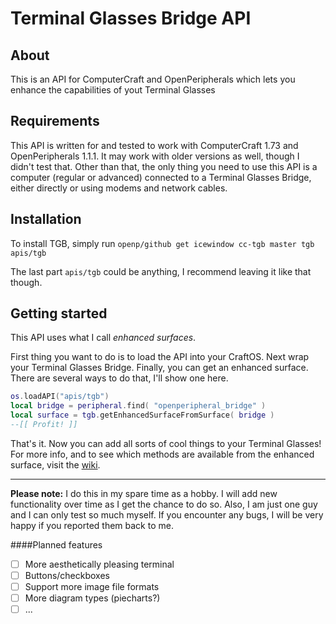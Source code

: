 # Terminal Glasses Bridge API
## About
This is an API for ComputerCraft and OpenPeripherals which lets you enhance the capabilities of yout Terminal Glasses

## Requirements
This API is written for and tested to work with ComputerCraft 1.73 and OpenPeripherals 1.1.1. It may work with older versions as well, though I didn't test that.
Other than that, the only thing you need to use this API is a computer (regular or advanced) connected to a Terminal Glasses Bridge, either directly or using modems and network cables.

## Installation
To install TGB, simply run ```openp/github get icewindow cc-tgb master tgb apis/tgb```

The last part ```apis/tgb``` could be anything, I recommend leaving it like that though.

## Getting started
This API uses what I call *enhanced surfaces*.

First thing you want to do is to load the API into your CraftOS. Next wrap your Terminal Glasses Bridge. Finally, you can get an enhanced surface. There are several ways to do that, I'll show one here.
```lua
os.loadAPI("apis/tgb")
local bridge = peripheral.find( "openperipheral_bridge" )
local surface = tgb.getEnhancedSurfaceFromSurface( bridge )
--[[ Profit! ]]
```
That's it. Now you can add all sorts of cool things to your Terminal Glasses!
For more info, and to see which methods are available from the enhanced surface, visit the [wiki](https://github.com/icewindow/cc-tgb/wiki).

----------
**Please note:**
I do this in my spare time as a hobby. I will add new functionality over time as I get the chance to do so.
Also, I am just one guy and I can only test so much myself. If you encounter any bugs, I will be very happy if you reported them back to me.

####Planned features
- [ ] More aesthetically pleasing terminal
- [ ] Buttons/checkboxes
- [ ] Support more image file formats
- [ ] More diagram types (piecharts?)
- [ ] ...
